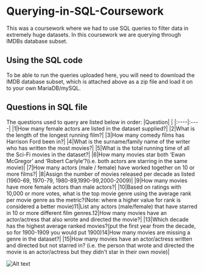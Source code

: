 # Querying-in-SQL-Coursework
This was a coursework where we had to use SQL queries to filter data in extremely huge datasets. In this coursework we are querying through IMDBs database subset.

## Using the SQL code
To be able to run the queries uploaded here, you will need to download the IMDB database subset, which is  attached above as a zip file and load it on to your own MariaDB/mySQL. 

## Questions in SQL file
The questions used to query are listed below in order:
|Question| |
|:----|:----|
|1|How many female actors are listed in the dataset supplied?|
|2|What is the length of the longest running film?|
|3|How many comedy films has Harrison Ford been in?|
|4|What is the surname/family name of the writer who has written the most movies?|
|5|What is the total running time of all the Sci-Fi movies in the dataset?|
|6|How many movies star both ‘Ewan McGregor’ and ‘Robert Carlyle’?(i.e. both actors are starring in the same movie)|
|7|How many actors (male / female) have worked together on 10 or more films?|
|8|Assign the number of movies released per decade as listed (1960-69, 1970-79, 1980-89,1990-99,2000-2009)|
|9|How many movies have more female actors than male actors?|
|10|Based on ratings with 10,000 or more votes, what is the top movie genre using the average rank per movie genre as the metric?(Note: where a higher value for rank is considered a better movie)11|List any actors (male/female) that have starred in 10 or more different film genres.12|How many movies have an actor/actress that also wrote and directed the movie?|
|13|Which decade has the highest average ranked movies?(put the first year from the decade, so for 1900-1909 you would put 1900)14|How many movies are missing a genre in the dataset?|
|15|How many movies have an actor/actress written and directed but not starred in?  (i.e. the person that wrote and directed the movie is an actor/actress but they didn't star in their own movie)|


![Alt text](https://media.giphy.com/media/QJ8bR5An4VC59FvVcx/giphy.gif)
